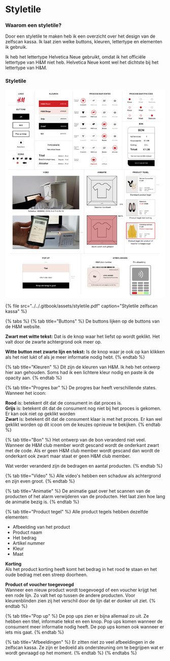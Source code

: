 # Styletile

### Waarom een styletile?

Door een styletile te maken heb ik een overzicht over het design van de zelfscan kassa. Ik laat zien welke buttons, kleuren, lettertype en elementen ik gebruik. 

Ik heb het lettertype Helvetica Neue gebruikt, omdat ik het officiële lettertype van H&M niet heb. Helvetica Neue komt wel het dichtste bij het lettertype van H&M. 

### Styletile

![](../../.gitbook/assets/styletile.jpg)

{% file src="../../.gitbook/assets/styletile.pdf" caption="Styletile zelfscan kassa" %}

{% tabs %}
{% tab title="Buttons" %}
De buttons lijken op de buttons van de H&M website.

**Zwart met witte tekst:** Dat is de knop waar het liefst op wordt geklikt. Het valt door de zwarte achtergrond ook meer op.

**Witte button met zwarte lijn en tekst:** Is de knop waar je ook op kan klikken als het niet lukt of als je meer informatie nodig hebt. 
{% endtab %}

{% tab title="Kleuren" %}
Dit zijn de kleuren van H&M. Ik heb het ontwerp hier aan gehouden. Soms had ik een lichtere kleur nodig en paste ik de opacity aan.
{% endtab %}

{% tab title="Progres bar" %}
De progres bar heeft verschillende states.  
Wanneer het icoon:

**Rood** is: betekent dit dat de consument in dat proces is.   
**Grijs** is: betekent dit dat de consument nog niet bij het proces is gekomen. Er kan ook niet op geklikt worden  
**Zwart** is: betekent dit dat de consument klaar is met het proces. Er kan wel geklikt worden op dit icoon om de keuzes opnieuw te bekijken. 
{% endtab %}

{% tab title="Bon" %}
Het ontwerp van de bon veranderd niet veel. Wanneer de H&M club member wordt gescand wordt de onderkant zwart met de code. Als er geen H&M club member wordt gescand dan wordt de onderkant ook zwart maar staat er geen H&M club member. 

Wat verder veranderd zijn de bedragen en aantal producten. 
{% endtab %}

{% tab title="Video" %}
Alle video's hebben een schaduw als achtergrond en zijn even groot. 
{% endtab %}

{% tab title="Animatie" %}
De animatie gaat over het scannen van de producten of het alarm verwijderen van de producten. Het laat zien hoe lang de animatie bezig is.
{% endtab %}

{% tab title="Product tegel" %}
Alle product tegels hebben dezelfde elementen:

* Afbeelding van het product
* Product naam
* Het bedrag
* Artikel nummer
* Kleur
* Maat

**Korting**  
Als het product korting heeft komt het bedrag in het rood te staan en het oude bedrag met een streep doorheen.  

**Product of voucher toegevoegd**  
Wanneer een nieuw product wordt toegevoegd of een voucher krijgt het een rode lijn. Zo valt het op tussen de andere producten. Voor kleurenblinden zien zij het verschil door de lijn dat er donker uit ziet. 
{% endtab %}

{% tab title="Pop up" %}
De pop ups zien er bijna allemaal zo uit. Ze hebben een titel, informatie tekst en een knop. Pop ups komen wanneer de consument meer informatie nodig heeft. De pop ups komen ook wanneer er iets mis gaat.
{% endtab %}

{% tab title="Afbeeldingen" %}
Er zitten niet zo veel afbeeldingen in de zelfscan kassa. Ze zijn er bedoeld als ondersteuning om te begrijpen wat er wordt gevraagd op het moment.
{% endtab %}
{% endtabs %}

